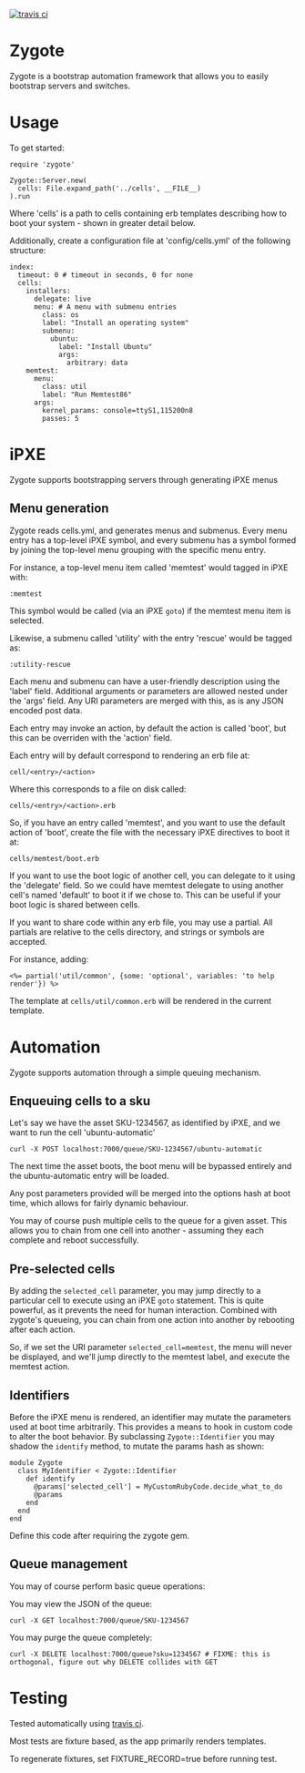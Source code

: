 [![travis ci](https://travis-ci.org/Shopify/zygote-gem.svg)](https://travis-ci.org/Shopify/zygote-gem)

# Zygote

Zygote is a bootstrap automation framework that allows you to easily bootstrap servers and switches.

# Usage

To get started:

```
require 'zygote'

Zygote::Server.new(
  cells: File.expand_path('../cells', __FILE__)
).run
```

Where 'cells' is a path to cells containing erb templates describing how to boot your system - shown in greater detail below.

Additionally, create a configuration file at 'config/cells.yml' of the following structure:

```
index:
  timeout: 0 # timeout in seconds, 0 for none
  cells:
    installers:
      delegate: live
      menu: # A menu with submenu entries
        class: os
        label: "Install an operating system"
        submenu:
          ubuntu:
            label: "Install Ubuntu"
            args:
              arbitrary: data
    memtest:
      menu:
        class: util
        label: "Run Memtest86"
      args:
        kernel_params: console=ttyS1,115200n8
        passes: 5
```

# iPXE

Zygote supports bootstrapping servers through generating iPXE menus

## Menu generation

Zygote reads cells.yml, and generates menus and submenus. Every menu entry has a top-level iPXE symbol, and every submenu has a symbol formed by joining the top-level menu grouping with the specific menu entry.

For instance, a top-level menu item called 'memtest' would tagged in iPXE with:

```
:memtest
```

This symbol would be called (via an iPXE ```goto```) if the memtest menu item is selected.

Likewise, a submenu called 'utility' with the entry 'rescue' would be tagged as:

```
:utility-rescue
```

Each menu and submenu can have a user-friendly description using the 'label' field. Additional arguments or parameters are allowed nested under the 'args' field. Any URI parameters are merged with this, as is any JSON encoded post data.

Each entry may invoke an action, by default the action is called 'boot', but this can be overriden with the 'action' field.

Each entry will by default correspond to rendering an erb file at:

```
cell/<entry>/<action>
```

Where this corresponds to a file on disk called:

```
cells/<entry>/<action>.erb
```

So, if you have an entry called 'memtest', and you want to use the default action of 'boot', create the file with the necessary iPXE directives to boot it at:

```
cells/memtest/boot.erb
```

If you want to use the boot logic of another cell, you can delegate to it using the 'delegate' field. So we could have memtest delegate to using another cell's named 'default' to boot it if we chose to. This can be useful if your boot logic is shared between cells.

If you want to share code within any erb file, you may use a partial. All partials are relative to the cells directory, and strings or symbols are accepted.

For instance, adding:

```
<%= partial('util/common', {some: 'optional', variables: 'to help render'}) %>
```

The template at ```cells/util/common.erb``` will be rendered in the current template.

# Automation

Zygote supports automation through a simple queuing mechanism.

## Enqueuing cells to a sku

Let's say we have the asset SKU-1234567, as identified by iPXE, and we want to run the cell 'ubuntu-automatic'

```
curl -X POST localhost:7000/queue/SKU-1234567/ubuntu-automatic
```

The next time the asset boots, the boot menu will be bypassed entirely and the ubuntu-automatic entry will be loaded.

Any post parameters provided will be merged into the options hash at boot time, which allows for fairly dynamic behaviour.

You may of course push multiple cells to the queue for a given asset. This allows you to chain from one cell into another - assuming they each complete and reboot successfully.

## Pre-selected cells

By adding the ```selected_cell``` parameter, you may jump directly to a particular cell to execute using an iPXE ```goto``` statement. This is quite powerful, as it prevents the need for human interaction. Combined with zygote's queueing, you can chain from one action into another by rebooting after each action.

So, if we set the URI parameter ```selected_cell=memtest```, the menu will never be displayed, and we'll jump directly to the memtest label, and execute the memtest action. 

## Identifiers

Before the iPXE menu is rendered, an identifier may mutate the parameters used at boot time arbitrarily. This provides a means to hook in custom code to alter the boot behavior. By subclassing ```Zygote::Identifier``` you may shadow the ```identify``` method, to mutate the params hash as shown:

```
module Zygote
  class MyIdentifier < Zygote::Identifier
    def identify
      @params['selected_cell'] = MyCustomRubyCode.decide_what_to_do
      @params
    end
  end
end

```
Define this code after requiring the zygote gem.

## Queue management

You may of course perform basic queue operations:

You may view the JSON of the queue:

```
curl -X GET localhost:7000/queue/SKU-1234567
```

You may purge the queue completely:

```
curl -X DELETE localhost:7000/queue?sku=1234567 # FIXME: this is orthogonal, figure out why DELETE collides with GET
```

# Testing

Tested automatically using [travis ci](https://travis-ci.org/dalehamel/zygote-gem).

Most tests are fixture based, as the app primarily renders templates.

To regenerate fixtures, set FIXTURE\_RECORD=true before running test.
